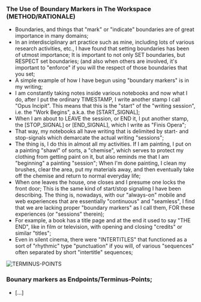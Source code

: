 ### The Use of Boundary Markers in The Workspace (METHOD/RATIONALE)
* Boundaries, and things that "mark" or "indicate" boundaries are of great importance in many domains;
* In an interdisciplinary art practice such as mine, including lots of various research activities, etc., I have found that setting boundaries has been of utmost importance; It is important to not only SET boundaries, but RESPECT set boundaries; (and also when others are involved, it's important to "enforce" if you will the respect of those boundaries that you set;
* A simple example of how I have begun using "boundary markers" is in my writing;
* I am constantly taking notes inside various notebooks and now what I do, after I put the ordinary TIMESTAMP, I write another stamp I call "Opus Incipit". This means that this is the "start" of the "writing session", i.e. the "Work Begins", a.k.a. the [START_SIGNAL];
* When I am about to LEAVE the session, or END it, I put another stamp, the [STOP_SIGNAL] or [END_SIGNAL], which I write as "Finis Opera";
* That way, my notebooks all have writing that is delimited by start- and stop-signals which demarcate the actual writing "sessions";
* The thing is, I do this in almost all my activities. If I am painting, I put on a painting "shawl" of sorts, a "chemise", which serves to protect my clothing from getting paint on it, but also reminds me that I am "beginning" a painting "session"; When I'm done painting, I clean my brushes, clear the area, put my materials away, and then eventually take off the chemise and return to normal everyday life;
* When one leaves the house, one closes and I presume one locks the front door; This is the same kind of start/stop signaling I have been describing. The thing is, nowadays, with our "always-on" mobile and web experiences that are essentially "continuous" and "seamless", I find that we are lacking proper "boundary markers" as I call them, FOR these experiences (or "sessions" therein);
* For example, a book has a title page and at the end it used to say "THE END", like in film or television, with opening and closing "credits" or similar "titles";
* Even in silent cinema, there were "INTERTITLES" that functioned as a sort of "rhythmic" type "punctuation" if you will, of various "sequences" often separated by short "intertitle" sequences;

![TERMINUS-POINTS](https://historiotheque.files.wordpress.com/2016/09/terminus_points_28sep16a-16h29.jpg)
### Bounary markers as Endpoints/Terminus-Points;
* [...]
